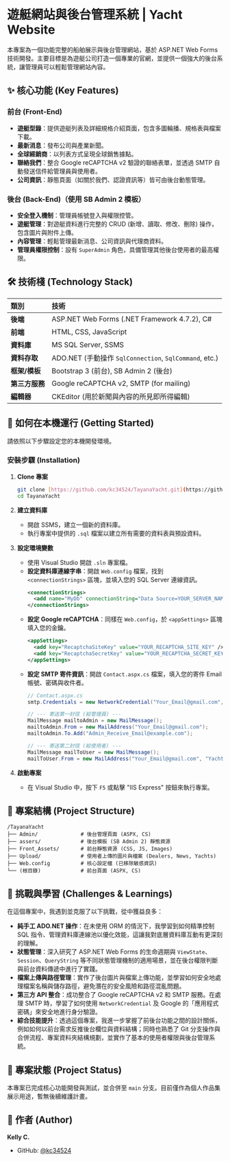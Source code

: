 # 遊艇網站與後台管理系統 | Yacht Website

本專案為一個功能完整的船舶展示與後台管理網站，基於 ASP.NET Web Forms 技術開發。主要目標是為遊艇公司打造一個專業的官網，並提供一個強大的後台系統，讓管理員可以輕鬆管理網站內容。
## ✨ 核心功能 (Key Features)

### 前台 (Front-End)
- **遊艇型錄**：提供遊艇列表及詳細規格介紹頁面，包含多圖輪播、規格表與檔案下載。
- **最新消息**：發布公司與產業新聞。
- **全球經銷商**：以列表方式呈現全球銷售據點。
- **聯絡我們**：整合 Google reCAPTCHA v2 驗證的聯絡表單，並透過 SMTP 自動發送信件給管理員與使用者。
- **公司資訊**：靜態頁面（如關於我們、認證資訊等）皆可由後台動態管理。

### 後台 (Back-End)（使用 SB Admin 2 模板）
- **安全登入機制**：管理員帳號登入與權限控管。
- **遊艇管理**：對遊艇資料進行完整的 CRUD (新增、讀取、修改、刪除) 操作，包含圖片與附件上傳。
- **內容管理**：輕鬆管理最新消息、公司資訊與代理商資料。
- **管理員權限控制**：設有 `SuperAdmin` 角色，具備管理其他後台使用者的最高權限。

## 🛠️ 技術棧 (Technology Stack)

| 類別 | 技術 |
| :--- | :--- |
| **後端** | ASP.NET Web Forms (.NET Framework 4.7.2), C# |
| **前端** | HTML, CSS, JavaScript |
| **資料庫** | MS SQL Server, SSMS |
| **資料存取** | ADO.NET (手動操作 `SqlConnection`, `SqlCommand`, etc.) |
| **框架/模板**| Bootstrap 3 (前台), SB Admin 2 (後台) |
| **第三方服務**| Google reCAPTCHA v2, SMTP (for mailing) |
| **編輯器** | CKEditor (用於新聞與內容的所見即所得編輯) |


## 🚀 如何在本機運行 (Getting Started)

請依照以下步驟設定您的本機開發環境。

### **安裝步驟 (Installation)**

1.  **Clone 專案**
    ```bash
    git clone [https://github.com/kc34524/TayanaYacht.git](https://github.com/kc34524/TayanaYacht.git)
    cd TayanaYacht
    ```
2.  **建立資料庫**
    - 開啟 SSMS，建立一個新的資料庫。
    - 執行專案中提供的 `.sql` 檔案以建立所有需要的資料表與預設資料。

3.  **設定環境變數**
    - 使用 Visual Studio 開啟 `.sln` 專案檔。
    - **設定資料庫連線字串**：開啟 `Web.config` 檔案，找到 `<connectionStrings>` 區塊，並填入您的 SQL Server 連線資訊。
      ```xml
      <connectionStrings>
        <add name="MyDb" connectionString="Data Source=YOUR_SERVER_NAME;Initial Catalog=YOUR_DB_NAME;User ID=YOUR_USERNAME;Password=YOUR_PASSWORD" providerName="System.Data.SqlClient" />
      </connectionStrings>
      ```
    - **設定 Google reCAPTCHA**：同樣在 `Web.config`，於 `<appSettings>` 區塊填入您的金鑰。
      ```xml
      <appSettings>
        <add key="RecaptchaSiteKey" value="YOUR_RECAPTCHA_SITE_KEY" />
        <add key="RecaptchaSecretKey" value="YOUR_RECAPTCHA_SECRET_KEY" />
      </appSettings>
      ```
    - **設定 SMTP 寄件資訊**：開啟 `Contact.aspx.cs` 檔案，填入您的寄件 Email 帳號、密碼與收件者。
      ```csharp
      // Contact.aspx.cs
      smtp.Credentials = new NetworkCredential("Your_Email@gmail.com", "Your_Google_App_Password"); // 建議使用 Google 應用程式密碼
      
      // --- 寄送第一封信 (給管理員) ---
      MailMessage mailtoAdmin = new MailMessage();
      mailtoAdmin.From = new MailAddress("Your_Email@gmail.com");
      mailtoAdmin.To.Add("Admin_Receive_Email@example.com"); 

      // --- 寄送第二封信 (給使用者) ---
      MailMessage mailToUser = new MailMessage();
      mailToUser.From = new MailAddress("Your_Email@gmail.com", "Yachts"); // 可以加上寄件人名稱

      ```

4.  **啟動專案**
    - 在 Visual Studio 中，按下 `F5` 或點擊 "IIS Express" 按鈕來執行專案。



## 📁 專案結構 (Project Structure)
```
/TayanaYacht
├── Admin/              # 後台管理頁面 (ASPX, CS)
├── assers/             # 後台模板 (SB Admin 2) 靜態資源
├── Front_Assets/       # 前台靜態資源 (CSS, JS, Images)
├── Upload/             # 使用者上傳的圖片與檔案 (Dealers, News, Yachts)
├── Web.config          # 核心設定檔 (已移除敏感資訊)
└── (根目錄)             # 前台頁面 (ASPX, CS)
```
## 🧠 挑戰與學習 (Challenges & Learnings)

在這個專案中，我遇到並克服了以下挑戰，從中獲益良多：

* **純手工 ADO.NET 操作**：在未使用 ORM 的情況下，我學習到如何精準控制 SQL 指令、管理資料庫連線池以優化效能，這讓我對底層資料庫互動有更深刻的理解。
* **狀態管理**：深入研究了 ASP.NET Web Forms 的生命週期與 `ViewState`、`Session`、`QueryString` 等不同狀態管理機制的適用場景，並在後台權限判斷與前台資料傳遞中進行了實踐。
* **檔案上傳與路徑管理**：實作了後台圖片與檔案上傳功能，並學習如何安全地處理檔案名稱與儲存路徑，避免潛在的安全風險和路徑混亂問題。
* **第三方 API 整合**：成功整合了 Google reCAPTCHA v2 和 SMTP 服務。在處理 SMTP 時，學習了如何使用 `NetworkCredential` 及 Google 的「應用程式密碼」來安全地進行身分驗證。
* **綜合技能提升**：透過這個專案，我進一步掌握了前後台功能之間的設計關係，例如如何以前台需求反推後台欄位與資料結構；同時也熟悉了 Git 分支操作與合併流程、專案資料夾結構規劃，並實作了基本的使用者權限與後台管理系統。


## 📝 專案狀態 (Project Status)

本專案已完成核心功能開發與測試，並合併至 `main` 分支。目前僅作為個人作品集展示用途，暫無後續維護計畫。

## 👤 作者 (Author)

**Kelly C.**
* GitHub: [@kc34524](https://github.com/kc34524)
